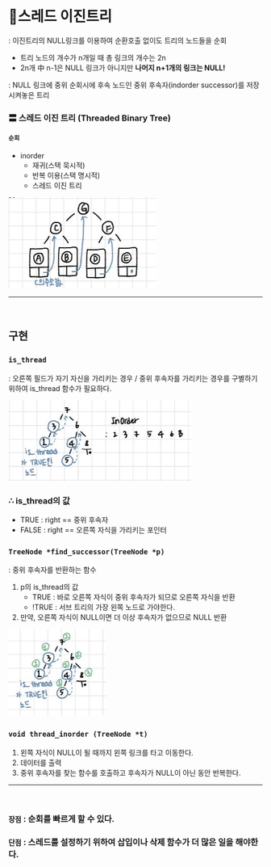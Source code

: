 # 👻스레드 이진트리 
: 이진트리의 NULL링크를 이용하여 순환호출 없이도 트리의 노드들을 순회
- 트리 노드의 개수가 n개일 때 총 링크의 개수는 2n
- 2n개 中 n-1은 NULL 링크가 아니지만 **나머지 n+1개의 링크는 NULL!**

: NULL 링크에 중위 순회시에 후속 노드인 중위 후속자(indorder successor)를 저장시켜놓은 트리

### 〓 **스레드 이진 트리 (Threaded Binary Tree)**

#### `순회`
- inorder
    - 재귀(스택 묵시적)
    - 반복 이용(스택 명시적)
    - 스레드 이진 트리

![](/Images/스레드이진트리1.JPG)

---
</br>

## 구현
### `is_thread` </br>
: 오른쪽 필드가 자기 자신을 가리키는 경우 / 중위 후속자를 가리키는 경우를 구별하기 위하여 is_thread 함수가 필요하다. </br>

![](/Images/is_thread.JPG)

### **∴ is_thread의 값**
- TRUE : right == 중위 후속자
- FALSE : right == 오른쪽 자식을 가리키는 포인터

### `TreeNode *find_successor(TreeNode *p)` </br>
: 중위 후속자를 반환하는 함수 </br>
1. p의 is_thread의 값
    - TRUE : 바로 오른쪽 자식이 중위 후속자가 되므로 오른쪽 자식을 반환
    - !TRUE : 서브 트리의 가장 왼쪽 노드로 가야한다.
2. 만약, 오른쪽 자식이 NULL이면 더 이상 후속자가 없으므로 NULL 반환

![](/Images/find_successor.JPG)


### `void thread_inorder (TreeNode *t)` </br>
1. 왼쪽 자식이 NULL이 될 때까지 왼쪽 링크를 타고 이동한다.
2. 데이터를 출력
3. 중위 후속자를 찾는 함수를 호출하고 후속자가 NULL이 아닌 동안 반복한다.

---
</br>

### `장점` : 순회를 빠르게 할 수 있다.
### `단점` : 스레드를 설정하기 위하여 삽입이나 삭제 함수가 더 많은 일을 해야한다.

